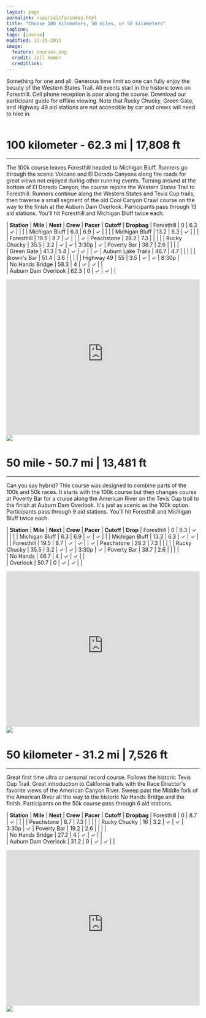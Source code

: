 ```yaml
---
layout: page
permalink: /courseinfo/index.html
title: "Choose 100 kilometers, 50 miles, or 50 kilometers"
tagline: 
tags: [course]
modified: 12-25-2013
image:
  feature: courses.png
  credit: Jill Homer
  creditlink: 
---
```


Something for one and all. Generous time limit so one can fully enjoy the beauty of the Western States Trail. All events start in the historic town on Foresthill. Cell phone reception is poor along the course. Download our participant guide for offline viewing. Note that Rucky Chucky, Green Gate, and Highway 49 aid stations are not accessible by car and crews will need to hike in.
<br><br>

# 100 kilometer - 62.3 mi | 17,808 ft
<hr>

The 100k course leaves Foresthill headed to Michigan Bluff. Runners go through the scenic Volcano and El Dorado Canyons along fire roads for great views not enjoyed during other running events. Turning around at the bottom of El Dorado Canyon, the course rejoins the Western States Trail to Foresthill. Runners continue along the Western States and Tevis Cup trails, then traverse a small segment of the old Cool Canyon Crawl course on the way to the finish at the Auburn Dam Overlook. Participants pass through 13 aid stations. You'll hit Foresthill and Michigan Bluff twice each.

| **Station** | **Mile** | **Next** | **Crew** | **Pacer** | **Cutoff** | **Dropbag**
| Foresthill <span class="circleBase legend" style="background:#33CC33;"></span> | 0 | 6.3 | ✓ |  | | 
| Michigan Bluff <span class="circleBase legend" style="background:#FF9900;"></span> | 6.3 | 6.9 | ✓ |  | | 
| Michigan Bluff <span class="circleBase legend" style="background:#FF9900;"></span> | 13.2 | 6.3 | ✓ |  | | 
| Foresthill <span class="circleBase legend" style="background:#33CC33;"></span> | 19.5 | 8.7 | ✓ |  | | ✓ 
| Peachstone <span class="circleBase legend" style="background:#FF00FF;"></span> | 28.2 | 7.3 |  |  | | 
| Rucky Chucky <span class="circleBase legend" style="background:#FFCC00;"></span> | 35.5 | 3.2 | ✓  | ✓ | 3:30p | ✓ 
| Poverty Bar <span class="circleBase legend" style="background:#0099FF;"></span> | 38.7 | 2.6 | |  |  |  
| Green Gate <span class="circleBase legend" style="background:#9900FF;"></span> | 41.3 | 5.4 | ✓ | ✓ |  | ✓ 
| Auburn Lake Trails <span class="circleBase legend" style="background:#996600;"></span> | 46.7 | 4.7 |  |  |  | 
| Brown's Bar <span class="circleBase legend" style="background:#669999;"></span> | 51.4 | 3.6 |  |  |  | 
| Highway 49 <span class="circleBase legend" style="background:#2ADACB;"></span> | 55 | 3.5 | ✓ | ✓ | 8:30p |  
| No Hands Bridge <span class="circleBase legend" style="background:#87140E;"></span> | 58.3 | 4 | ✓ | ✓ | |  
| Auburn Dam Overlook <span class="circleBase legend" style="background:#2e5387;"></span> | 62.3 | 0 | ✓ | ✓ | |  

<iframe width='100%' height='405' frameborder='0' src='http://trasontrailraces.cartodb.com/viz/bbb1b814-7034-11e3-b1ee-1796527001a2/embed_map?title=false&description=false&search=false&shareable=false&cartodb_logo=true&layer_selector=false&legends=false&scrollwheel=false&sublayer_options=1%7C1&sql=&sw_lat=38.89737072309845&sw_lon=-121.04678392410278&ne_lat=39.0281772419617&ne_lon=-120.71719408035278'></iframe>

<img class="profile-img" src="{{ site.url }}/images/100k-profile.png"/>
<span id="one-100k" class="circleBase legend" style="background:#33CC33;"></span>
<span id="two-100k" class="circleBase legend" style="background:#FF9900;"></span>
<span id="three-100k" class="circleBase legend" style="background:#FF9900;"></span>
<span id="four-100k" class="circleBase legend" style="background:#33CC33;"></span>
<span id="five-100k" class="circleBase legend" style="background:#FF00FF;"></span>
<span id="six-100k" class="circleBase legend" style="background:#FFCC00;"></span>
<span id="seven-100k" class="circleBase legend" style="background:#0099FF;"></span>
<span id="eight-100k" class="circleBase legend" style="background:#9900FF;"></span>
<span id="nine-100k" class="circleBase legend" style="background:#996600;"></span>
<span id="ten-100k" class="circleBase legend" style="background:#669999;"></span>
<span id="eleven-100k" class="circleBase legend" style="background:#2ADACB;"></span>
<span id="twelve-100k" class="circleBase legend" style="background:#87140E;"></span>
<span id="thirteen-100k" class="circleBase legend" style="background:#2e5387;"></span>

# 50 mile - 50.7 mi | 13,481 ft
<hr>

Can you say hybrid? This course was designed to combine parts of the 100k and 50k races. It starts with the 100k course but then changes course at Poverty Bar for a cruise along the American River on the Tevis Cup trail to the finish at Auburn Dam Overlook. It's just as scenic as the 100k option. Participants pass through 9 aid stations. You'll hit Foresthill and Michigan Bluff twice each.

| **Station** | **Mile** | **Next** | **Crew** | **Pacer** | **Cutoff** | **Drop**
| Foresthill <span class="circleBase legend" style="background:#33CC33;"></span> | 0 | 6.3 | ✓ |  | | 
| Michigan Bluff <span class="circleBase legend" style="background:#FF9900;"></span> | 6.3 | 6.9 | ✓ | ✓ | | 
| Michigan Bluff <span class="circleBase legend" style="background:#FF9900;"></span> | 13.2 | 6.3 | ✓ | ✓ | | 
| Foresthill <span class="circleBase legend" style="background:#33CC33;"></span> | 19.5 | 8.7 | ✓ | ✓ | | ✓ 
| Peachstone <span class="circleBase legend" style="background:#FF00FF;"></span> | 28.2 | 7.3 |  |  | | 
| Rucky Chucky <span class="circleBase legend" style="background:#FFCC00;"></span> | 35.5 | 3.2 | ✓  | ✓ | 3:30p | ✓ 
| Poverty Bar <span class="circleBase legend" style="background:#0099FF;"></span> | 38.7 | 2.6 | |  |  |  
| No Hands <span class="circleBase legend" style="background:#87140E;"></span> | 46.7 | 4 | ✓ | ✓ | |  
| Overlook <span class="circleBase legend" style="background:#2e5387;"></span> | 50.7 | 0 | ✓ | ✓ | | 

<iframe width='100%' height='405' frameborder='0' src='http://trasontrailraces.cartodb.com/viz/e900e958-70b0-11e3-a8ff-43cb6bb4e80d/embed_map?title=false&description=false&search=false&shareable=false&cartodb_logo=true&layer_selector=false&legends=false&scrollwheel=false&sublayer_options=1%7C1&sql=&sw_lat=38.904985471301785&sw_lon=-121.06669664382935&ne_lat=39.03577794297157&ne_lon=-120.73710680007935'></iframe>

<img class="profile-img" src="{{ site.url }}/images/50m-profile.png"/>
<span id="one-50m" class="circleBase legend" style="background:#33CC33;"></span>
<span id="two-50m" class="circleBase legend" style="background:#FF9900;"></span>
<span id="three-50m" class="circleBase legend" style="background:#FF9900;"></span>
<span id="four-50m" class="circleBase legend" style="background:#33CC33;"></span>
<span id="five-50m" class="circleBase legend" style="background:#FF00FF;"></span>
<span id="six-50m" class="circleBase legend" style="background:#FFCC00;"></span>
<span id="seven-50m" class="circleBase legend" style="background:#0099FF;"></span>
<span id="eight-50m" class="circleBase legend" style="background:#87140E;"></span>
<span id="nine-50m" class="circleBase legend" style="background:#2e5387;"></span>

# 50 kilometer - 31.2 mi | 7,526 ft
<hr>

Great first time ultra or personal record course. Follows the historic Tevis Cup Trail. Great introduction to California trails with the Race Director's favorite views of the American Canyon River. Sweep past the Middle fork of the American River all the way to the historic No Hands Bridge and the finish. Participants on the 50k course pass through 6 aid stations.

| **Station** | **Mile** | **Next** | **Crew** | **Pacer** | **Cutoff** | **Dropbag**
| Foresthill <span class="circleBase legend" style="background:#33CC33;"></span> | 0 | 8.7 | ✓ |  | | 
| Peachstone <span class="circleBase legend" style="background:#FF00FF;"></span> | 8.7 | 7.3 |  |  | | 
| Rucky Chucky <span class="circleBase legend" style="background:#FFCC00;"></span> | 16 | 3.2 | ✓  | ✓ | 3:30p | ✓ 
| Poverty Bar <span class="circleBase legend" style="background:#0099FF;"></span> | 19.2 | 2.6 | |  |  |  
| No Hands Bridge <span class="circleBase legend" style="background:#87140E;"></span> | 27.2 | 4 | ✓ | ✓ | |  
| Auburn Dam Overlook <span class="circleBase legend" style="background:#2e5387;"></span> | 31.2 | 0 | ✓ | ✓ | | 

<iframe width='100%' height='405' frameborder='0' src='http://trasontrailraces.cartodb.com/viz/c1da12c2-70b6-11e3-821d-b9f4542d7259/embed_map?title=false&description=false&search=false&shareable=false&cartodb_logo=true&layer_selector=false&legends=false&scrollwheel=false&sublayer_options=1%7C1&sql=&sw_lat=38.884677661434736&sw_lon=-121.1024022102356&ne_lat=39.01550759051314&ne_lon=-120.7728123664856'></iframe>

<img class="profile-img" src="{{ site.url }}/images/50k-profile.png"/>
<span id="one-50k" class="circleBase legend" style="background:#33CC33;"></span>
<span id="two-50k" class="circleBase legend" style="background:#FF00FF;"></span>
<span id="three-50k" class="circleBase legend" style="background:#FFCC00;"></span>
<span id="four-50k" class="circleBase legend" style="background:#0099FF;"></span>
<span id="five-50k" class="circleBase legend" style="background:#87140E;"></span>
<span id="six-50k" class="circleBase legend" style="background:#2e5387;"></span>




